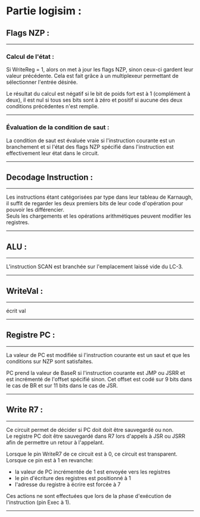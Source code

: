 # Partie logisim :

## **Flags NZP** :

---

### Calcul de l'état :

Si WriteReg = 1, alors on met à jour les flags NZP, sinon ceux-ci gardent leur valeur précédente. Cela est fait grâce à un multiplexeur permettant de sélectionner l'entrée désirée.

Le résultat du calcul est négatif si le bit de poids fort est à 1 (complément à deux), il est nul si tous ses bits sont à zéro et positif si aucune des deux conditions précédentes n'est remplie.

---

### Évaluation de la condition de saut :

La condition de saut est évaluée vraie si l'instruction courante est un branchement et si l'état des flags NZP spécifié dans l'instruction est effectivement leur état dans le circuit.

---

## **Decodage Instruction** : 

---

Les instructions étant catégorisées par type dans leur tableau de Karnaugh, il suffit de regarder les deux premiers bits de leur code d'opération pour pouvoir les différencier.  
Seuls les chargements et les opérations arithmétiques peuvent modifier les registres.

---

## **ALU** :

---

L'instruction SCAN est branchée sur l'emplacement laissé vide du LC-3.

---

## **WriteVal** :

---

écrit val

---

## **Registre PC** : 

--- 

La valeur de PC est modifiée si l'instruction courante est un saut et que les conditions sur NZP sont satisfaites.  

PC prend la valeur de BaseR si l'instruction courante est JMP ou JSRR et est incrémenté de l'offset spécifié sinon. Cet offset est codé sur 9 bits dans le cas de BR et sur 11 bits dans le cas de JSR.

---

## **Write R7** :

---

Ce circuit permet de décider si PC doit doit être sauvegardé ou non.  
Le registre PC doit être sauvegardé dans R7 lors d'appels à JSR ou JSRR afin de permettre un retour à l'appelant.

Lorsque le pin WriteR7 de ce circuit est à 0, ce circuit est transparent.  
Lorsque ce pin est à 1 en revanche: 
- la valeur de PC incrémentée de 1 est envoyée vers les registres
- le pin d'écriture des registres est positionné à 1
- l'adresse du registre à écrire est forcée à 7

Ces actions ne sont effectuées que lors de la phase d'exécution de l'instruction (pin Exec à 1).

---